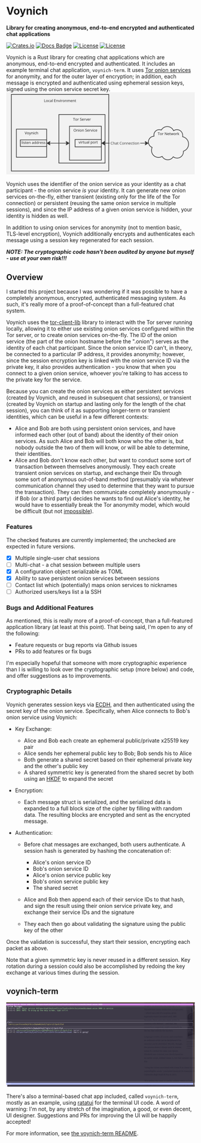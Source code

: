 # Voynich

**Library for creating anonymous, end-to-end encrypted and authenticated chat applications**

[![Crates.io](https://img.shields.io/crates/v/voynich?style=flat-square)](https://crates.io/crates/tor-client-lib)
[![Docs Badge](https://img.shields.io/docsrs/voynich?logo=rust&style=flat-square)](https://docs.rs/crate/voynich/)
[![License](https://img.shields.io/badge/license-Apache%202.0-blue?style=flat-square)](LICENSE-APACHE)
[![License](https://img.shields.io/badge/license-MIT-blue?style=flat-square)](LICENSE-MIT)

Voynich is a Rust library for creating chat applications which are anonymous, end-to-end encrypted and authenticated. It includes an example terminal chat application, `voynich-term`. It uses [Tor onion services](https://community.torproject.org/onion-services/overview/) for anonymity, and for the outer layer of encryption; in addition, each message is encrypted and authenticated using ephemeral session keys, signed using the onion service secret key.
![Voynich Diagram](./voynich.jpg)

Voynich uses the identifier of the onion service as your identity as a chat participant - the onion service _is_ your identity. It can generate new onion services on-the-fly, either transient (existing only for the life of the Tor connection) or persistent (reusing the same onion service in multiple sessions), and since the IP address of a given onion service is hidden, your identity is hidden as well.

In addition to using onion services for anonymity (not to mention basic, TLS-level encryption), Voynich additionally encrypts and authenticates each message using a session key regenerated for each session.

***NOTE: The cryptographic code hasn't been audited by anyone but myself - use at your own risk!!!***

## Overview

I started this project because I was wondering if it was possible to have a completely anonymous, encrypted, authenticated messaging system. As such, it's really more of a proof-of-concept than a full-featured chat system.

Voynich uses the [tor-client-lib](https://crates.io/crates/tor-client-lib) library to interact with the Tor server running locally, allowing it to either use existing onion services configured within the Tor server, or to create onion services on-the-fly. The ID of the onion service (the part of the onion hostname before the ".onion") serves as the identity of each chat participant. Since the onion service ID can't, in theory, be connected to a particular IP address, it provides anonymity; however, since the session encryption key is linked with the onion service ID via the private key, it also provides authentication - you know that when you connect to a given onion service, whoever you're talking to has access to the private key for the service.

Because you can create the onion services as either persistent services (created by Voynich, and reused in subsequent chat sessions), or transient (created by Voynich on startup and lasting only for the length of the chat session), you can think of it as supporting longer-term or transient identities, which can be useful in a few different contexts:

- Alice and Bob are both using persistent onion services, and have informed each other (out of band) about the identity of their onion services. As such Alice and Bob will both know who the other is, but nobody outside the two of them will know, or will be able to determine, their identities.
- Alice and Bob don't know each other, but want to conduct some sort of transaction between themselves anonymously. They each create transient onion services on startup, and exchange their IDs through some sort of anonymous out-of-band method (presumably via whatever communication channel they used to determine that they want to pursue the transaction). They can then communicate completely anonymously - if Bob (or a third party) decides he wants to find out Alice's identity, he would have to essentially break the Tor anonymity model, which would be difficult (but not [impossible](https://en.wikipedia.org/wiki/Tor_(network)#Weaknesses)).

### Features

The checked features are currently implemented; the unchecked are expected in future versions.

- [x] Multiple single-user chat sessions
- [ ] Multi-chat - a chat session between multiple users
- [x] A configuration object serializable as TOML
- [x] Ability to save persistent onion services between sessions
- [ ] Contact list which (potentially) maps onion services to nicknames
- [ ] Authorized users/keys list a la SSH

### Bugs and Additional Features

As mentioned, this is really more of a proof-of-concept, than a full-featured application library (at least at this point). That being said, I'm open to any of the following:

- Feature requests or bug reports via Github issues
- PRs to add features or fix bugs

I'm especially hopeful that someone with more cryptographic experience than I is willing to look over the cryptographic setup (more below) and code, and offer suggestions as to improvements.

### Cryptographic Details

Voynich generates session keys via [ECDH](https://en.wikipedia.org/wiki/Elliptic-curve_Diffie%E2%80%93Hellman), and then authenticated using the secret key of the onion service. Specifically, when Alice connects to Bob's onion service using Voynich:

- Key Exchange:
  - Alice and Bob each create an ephemeral public/private x25519 key pair
  - Alice sends her ephemeral public key to Bob; Bob sends his to Alice
  - Both generate a shared secret based on their ephemeral private key and the other's public key
  - A shared symmetric key is generated from the shared secret by both using an [HKDF](https://en.wikipedia.org/wiki/HKDF) to expand the secret

- Encryption:
  - Each message struct is serialized, and the serialized data is expanded to a full block size of the cipher by filling with random data. The resulting blocks are encrypted and sent as the encrypted message.

- Authentication:
  - Before chat messages are exchanged, both users authenticate. A session hash is generated by hashing the concatenation of:
    - Alice's onion service ID
    - Bob's onion service ID
    - Alice's onion service public key
    - Bob's onion service public key
    - The shared secret

  - Alice and Bob then append each of their service IDs to that hash, and sign the result using their onion service private key, and exchange their service IDs and the signature
  - They each then go about validating the signature using the public key of the other


Once the validation is successful, they start their session, encrypting each packet as above.

Note that a given symmetric key is never reused in a different session. Key rotation during a session could also be accomplished by redoing the key exchange at various times during the session.

## voynich-term

![voynich-term-screenshot](./voynich-term-screenshot.png)

There's also a terminal-based chat app included, called `voynich-term`, mostly as an example, using [ratatui](https://crates.io/crates/ratatui) for the terminal UI code. A word of warning: I'm not, by any stretch of the imagination, a good, or even decent, UI designer. Suggestions and PRs for improving the UI will be happily accepted!

For more information, see [the voynich-term README](./src/voynich-term/README.md).
